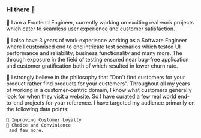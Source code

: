### Hi there 👋

📌 I am a Frontend Engineer, currently working on exciting real work projects which cater to seamless user experience and customer satisfaction.

📌 I also have 3 years of work experience working as a Software Engineer where I customised end to end intricate test scenarios which tested UI performance and reliability, business functionality and many more. The through exposure in the field of testing ensured near bug-free application and customer gratification both of which resulted in lower churn rate.

📌 I strongly believe in the philosophy that "Don't find customers for your product rather find products for your customers". Throughout all my years of working in a customer-centric domain, I know what customers generally look for when they visit a website. So I have curated a few real world end-to-end projects for your reference. I have targeted my audience primarily on the following data points:

    📍 Improving Customer Loyalty
    📍 Choice and Convinience
     and few more.
    
<!--
**gautoma/gautoma** is a ✨ _special_ ✨ repository because its `README.md` (this file) appears on your GitHub profile.

Here are some ideas to get you started:

- 🔭 I’m currently working on ...
- 🌱 I’m currently learning ...
- 👯 I’m looking to collaborate on ...
- 🤔 I’m looking for help with ...
- 💬 Ask me about ...
- 📫 How to reach me: ...
- 😄 Pronouns: ...
- ⚡ Fun fact: ...
-->
